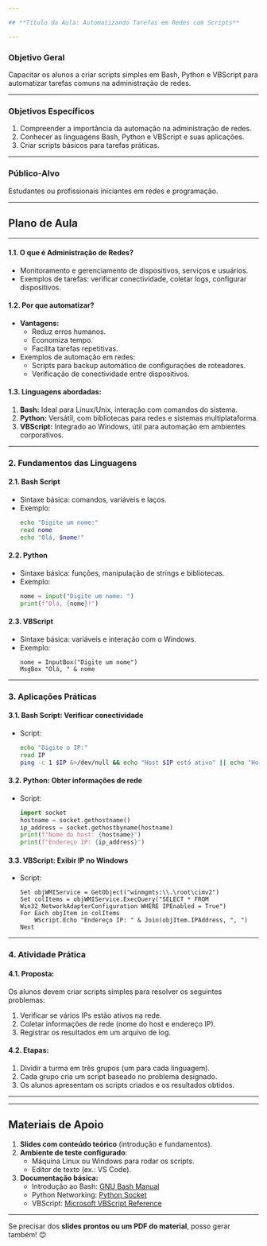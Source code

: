 ```yaml
---

## **Título da Aula: Automatizando Tarefas em Redes com Scripts**  

---
```


### **Objetivo Geral**  
Capacitar os alunos a criar scripts simples em Bash, Python e VBScript para automatizar tarefas comuns na administração de redes.

---

### **Objetivos Específicos**
1. Compreender a importância da automação na administração de redes.  
2. Conhecer as linguagens Bash, Python e VBScript e suas aplicações.  
3. Criar scripts básicos para tarefas práticas.  

---

### **Público-Alvo**  
Estudantes ou profissionais iniciantes em redes e programação.

---

## **Plano de Aula**

---

#### **1.1. O que é Administração de Redes?**
- Monitoramento e gerenciamento de dispositivos, serviços e usuários.  
- Exemplos de tarefas: verificar conectividade, coletar logs, configurar dispositivos.  

#### **1.2. Por que automatizar?**
- **Vantagens:**  
  - Reduz erros humanos.  
  - Economiza tempo.  
  - Facilita tarefas repetitivas.  
- Exemplos de automação em redes:  
  - Scripts para backup automático de configurações de roteadores.  
  - Verificação de conectividade entre dispositivos.

#### **1.3. Linguagens abordadas:**
1. **Bash:** Ideal para Linux/Unix, interação com comandos do sistema.  
2. **Python:** Versátil, com bibliotecas para redes e sistemas multiplataforma.  
3. **VBScript:** Integrado ao Windows, útil para automação em ambientes corporativos.

---

### **2. Fundamentos das Linguagens**

#### **2.1. Bash Script**
- Sintaxe básica: comandos, variáveis e laços.  
- Exemplo:  
  ```bash
  echo "Digite um nome:"
  read nome
  echo "Olá, $nome!"
  ```

#### **2.2. Python**
- Sintaxe básica: funções, manipulação de strings e bibliotecas.  
- Exemplo:  
  ```python
  nome = input("Digite um nome: ")
  print(f"Olá, {nome}!")
  ```

#### **2.3. VBScript**
- Sintaxe básica: variáveis e interação com o Windows.  
- Exemplo:  
  ```vbscript
  nome = InputBox("Digite um nome")
  MsgBox "Olá, " & nome
  ```

---

### **3. Aplicações Práticas**

#### **3.1. Bash Script: Verificar conectividade**
- Script:  
  ```bash
  echo "Digite o IP:"
  read IP
  ping -c 1 $IP &>/dev/null && echo "Host $IP está ativo" || echo "Host $IP está inativo"
  ```

#### **3.2. Python: Obter informações de rede**
- Script:  
  ```python
  import socket
  hostname = socket.gethostname()
  ip_address = socket.gethostbyname(hostname)
  print(f"Nome do host: {hostname}")
  print(f"Endereço IP: {ip_address}")
  ```

#### **3.3. VBScript: Exibir IP no Windows**
- Script:  
  ```vbscript
  Set objWMIService = GetObject("winmgmts:\\.\root\cimv2")
  Set colItems = objWMIService.ExecQuery("SELECT * FROM Win32_NetworkAdapterConfiguration WHERE IPEnabled = True")
  For Each objItem in colItems
      WScript.Echo "Endereço IP: " & Join(objItem.IPAddress, ", ")
  Next
  ```

---

### **4. Atividade Prática**

#### **4.1. Proposta:**  
Os alunos devem criar scripts simples para resolver os seguintes problemas:  
1. Verificar se vários IPs estão ativos na rede.  
2. Coletar informações de rede (nome do host e endereço IP).  
3. Registrar os resultados em um arquivo de log.

#### **4.2. Etapas:**
1. Dividir a turma em três grupos (um para cada linguagem).  
2. Cada grupo cria um script baseado no problema designado.  
3. Os alunos apresentam os scripts criados e os resultados obtidos.  

---

---

## **Materiais de Apoio**

1. **Slides com conteúdo teórico** (introdução e fundamentos).  
2. **Ambiente de teste configurado**:  
   - Máquina Linux ou Windows para rodar os scripts.  
   - Editor de texto (ex.: VS Code).  
3. **Documentação básica:**  
   - Introdução ao Bash: [GNU Bash Manual](https://www.gnu.org/software/bash/manual/bash.html)  
   - Python Networking: [Python Socket](https://docs.python.org/3/library/socket.html)  
   - VBScript: [Microsoft VBScript Reference](https://learn.microsoft.com/en-us/previous-versions/windows/desktop/legacy/dnangelb(v=vs.85))

---

Se precisar dos **slides prontos ou um PDF do material**, posso gerar também! 😊
